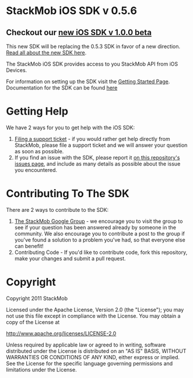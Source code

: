 # StackMob iOS SDK v 0.5.6

## Checkout our <a href="https://github.com/stackmob/stackmob-ios-sdk">new iOS SDK v 1.0.0 beta</a>
This new SDK will be replacing the 0.5.3 SDK in favor of a new direction.  <a href="https://www.stackmob.com/devcenter/docs/iOS-SDK-v1.0-beta">Read all about the new SDK here</a>.

The StackMob iOS SDK provides access to you StackMob API from iOS Devices. 

For information on setting up the SDK visit the [Getting Started Page](https://stackmob.com/platform/help/tutorials/gs_start). Documentation for the SDK can be found [here](http://stackmob.com/devcenter/docs/Using-your-API)

# Getting Help
We have 2 ways for you to get help with the iOS SDK:

1. [Filing a support ticket](http://support.stackmob.com) - if you would rather get help directly from StackMob, please file a support ticket and we will answer your question as soon as possible.
2. If you find an issue with the SDK, please report it [on this repository's issues page](https://github.com/stackmob/StackMob_iOS/issues), and include as many details as possible about the issue you encountered.

# Contributing To The SDK
There are 2 ways to contribute to the SDK:

1. [The StackMob Google Group](https://groups.google.com/forum/#!forum/stackmob) - we encourage you to visit the group to see if your question has been answered already by someone in the community. We also encourage you to contribute a post to the group if you've found a solution to a problem you've had, so that everyone else can benefit!
2. Contributing Code - If you'd like to contribute code, fork this repository, make your changes and submit a pull request.

# Copyright

Copyright 2011 StackMob

Licensed under the Apache License, Version 2.0 (the "License");
you may not use this file except in compliance with the License.
You may obtain a copy of the License at

http://www.apache.org/licenses/LICENSE-2.0

Unless required by applicable law or agreed to in writing, software
distributed under the License is distributed on an "AS IS" BASIS,
WITHOUT WARRANTIES OR CONDITIONS OF ANY KIND, either express or implied.
See the License for the specific language governing permissions and
limitations under the License.